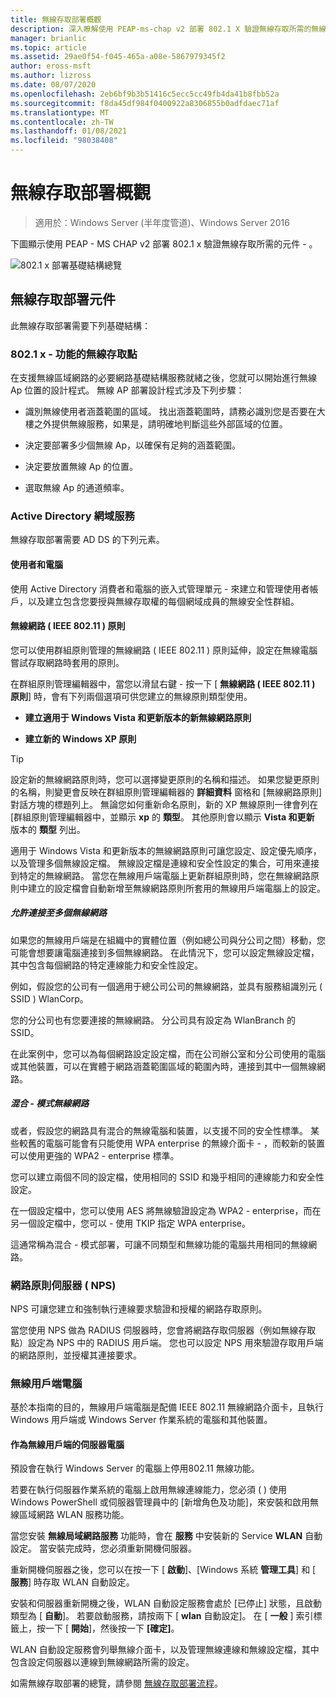 ```yaml
---
title: 無線存取部署概觀
description: 深入瞭解使用 PEAP-ms-chap v2 部署 802.1 X 驗證無線存取所需的無線存取部署元件。
manager: brianlic
ms.topic: article
ms.assetid: 29ae0f54-f045-465a-a08e-5867979345f2
author: eross-msft
ms.author: lizross
ms.date: 08/07/2020
ms.openlocfilehash: 2eb6bf9b3b51416c5ecc5cc49fb4da41b8fbb52a
ms.sourcegitcommit: f8da45df984f0400922a8306855b0adfdaec71af
ms.translationtype: MT
ms.contentlocale: zh-TW
ms.lasthandoff: 01/08/2021
ms.locfileid: "98038408"
---
```

# <a name="wireless-access-deployment-overview"></a>無線存取部署概觀

>適用於：Windows Server (半年度管道)、Windows Server 2016

下圖顯示使用 PEAP \- MS CHAP v2 部署 802.1 x 驗證無線存取所需的元件 \- 。

![802.1 x 部署基礎結構總覽](../../../media/8021X-Deploy-Overview/8021X-Deploy-Overview.jpg)

## <a name="wireless-access-deployment-components"></a>無線存取部署元件
此無線存取部署需要下列基礎結構：

### <a name="8021x-capable-wireless-access-points"></a>802.1 x \- 功能的無線存取點
在支援無線區域網路的必要網路基礎結構服務就緒之後，您就可以開始進行無線 Ap 位置的設計程式。 無線 AP 部署設計程式涉及下列步驟：

- 識別無線使用者涵蓋範圍的區域。 找出涵蓋範圍時，請務必識別您是否要在大樓之外提供無線服務，如果是，請明確地判斷這些外部區域的位置。

- 決定要部署多少個無線 Ap，以確保有足夠的涵蓋範圍。

- 決定要放置無線 Ap 的位置。

- 選取無線 Ap 的通道頻率。

### <a name="active-directory-domain-services"></a>Active Directory 網域服務
無線存取部署需要 AD DS 的下列元素。

#### <a name="users-and-computers"></a>使用者和電腦

使用 Active Directory 消費者和電腦的嵌入式管理單元 \- 來建立和管理使用者帳戶，以及建立包含您要授與無線存取權的每個網域成員的無線安全性群組。

#### <a name="wireless-network-ieee-80211-policies"></a>無線網路 \( IEEE 802.11 \) 原則

您可以使用群組原則管理的無線網路 \( IEEE 802.11 \) 原則延伸，設定在無線電腦嘗試存取網路時套用的原則。

在群組原則管理編輯器中，當您以滑鼠右鍵 \- 按一下 [ **無線網路 \( IEEE 802.11 \) 原則**] 時，會有下列兩個選項可供您建立的無線原則類型使用。

- **建立適用于 Windows Vista 和更新版本的新無線網路原則**

- **建立新的 Windows XP 原則**

>[!TIP]
>設定新的無線網路原則時，您可以選擇變更原則的名稱和描述。 如果您變更原則的名稱，則變更會反映在群組原則管理編輯器的 **詳細資料** 窗格和 [無線網路原則] 對話方塊的標題列上。 無論您如何重新命名原則，新的 XP 無線原則一律會列在 [群組原則管理編輯器中，並顯示 **xp** 的 **類型**。 其他原則會以顯示 **Vista 和更新** 版本的 **類型** 列出。

適用于 Windows Vista 和更新版本的無線網路原則可讓您設定、設定優先順序，以及管理多個無線設定檔。 無線設定檔是連線和安全性設定的集合，可用來連接到特定的無線網路。 當您在無線用戶端電腦上更新群組原則時，您在無線網路原則中建立的設定檔會自動新增至無線網路原則所套用的無線用戶端電腦上的設定。

##### <a name="allowing-connections-to-multiple-wireless-networks"></a>允許連接至多個無線網路

如果您的無線用戶端是在組織中的實體位置（例如總公司與分公司之間）移動，您可能會想要讓電腦連接到多個無線網路。 在此情況下，您可以設定無線設定檔，其中包含每個網路的特定連線能力和安全性設定。

例如，假設您的公司有一個適用于總公司公司的無線網路，並具有服務組識別元 \( SSID \) WlanCorp。

您的分公司也有您要連接的無線網路。 分公司具有設定為 WlanBranch 的 SSID。

在此案例中，您可以為每個網路設定設定檔，而在公司辦公室和分公司使用的電腦或其他裝置，可以在實體于網路涵蓋範圍區域的範圍內時，連接到其中一個無線網路。

##### <a name="mixed-mode-wireless-networks"></a>混合 \- 模式無線網路

或者，假設您的網路具有混合的無線電腦和裝置，以支援不同的安全性標準。 某些較舊的電腦可能會有只能使用 WPA enterprise 的無線介面卡 \- ，而較新的裝置可以使用更強的 WPA2 \- enterprise 標準。

您可以建立兩個不同的設定檔，使用相同的 SSID 和幾乎相同的連線能力和安全性設定。

在一個設定檔中，您可以使用 AES 將無線驗證設定為 WPA2 \- enterprise，而在另一個設定檔中，您可以 \- 使用 TKIP 指定 WPA enterprise。

這通常稱為混合 \- 模式部署，可讓不同類型和無線功能的電腦共用相同的無線網路。

### <a name="network-policy-server-nps"></a>網路原則伺服器 \( NPS\)
NPS 可讓您建立和強制執行連線要求驗證和授權的網路存取原則。

當您使用 NPS 做為 RADIUS 伺服器時，您會將網路存取伺服器（例如無線存取點）設定為 NPS 中的 RADIUS 用戶端。 您也可以設定 NPS 用來驗證存取用戶端的網路原則，並授權其連接要求。

### <a name="wireless-client-computers"></a>無線用戶端電腦
基於本指南的目的，無線用戶端電腦是配備 IEEE 802.11 無線網路介面卡，且執行 Windows 用戶端或 Windows Server 作業系統的電腦和其他裝置。

#### <a name="server-computers-as-wireless-clients"></a>作為無線用戶端的伺服器電腦

預設會在執行 Windows Server 的電腦上停用802.11 無線功能。

若要在執行伺服器作業系統的電腦上啟用無線連線能力，您必須 \( \) 使用 Windows PowerShell 或伺服器管理員中的 [新增角色及功能]，來安裝和啟用無線區域網路 WLAN 服務功能。

當您安裝 **無線局域網路服務** 功能時，會在 **服務** 中安裝新的 Service **WLAN** 自動設定。 當安裝完成時，您必須重新開機伺服器。

重新開機伺服器之後，您可以在按一下 [ **啟動**]、[Windows 系統 **管理工具**] 和 [ **服務**] 時存取 WLAN 自動設定。

安裝和伺服器重新開機之後，WLAN 自動設定服務會處於 [已停止] 狀態，且啟動類型為 [ **自動**]。 若要啟動服務，請按兩下 [ **wlan** 自動設定]。 在 [ **一般** ] 索引標籤上，按一下 [ **開始**]，然後按一下 **[確定]**。

WLAN 自動設定服務會列舉無線介面卡，以及管理無線連線和無線設定檔，其中包含設定伺服器以連線到無線網路所需的設定。

如需無線存取部署的總覽，請參閱 [無線存取部署流程](c-wireless-access-deploy-process.md)。
